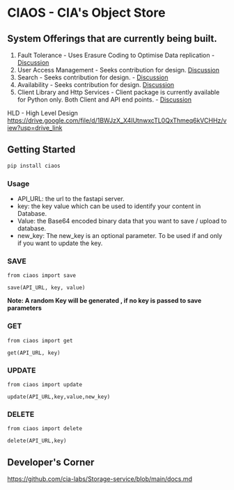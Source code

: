 # CIAOS - CIA's Object Store

## System Offerings that are currently being built. 
1. Fault Tolerance - Uses Erasure Coding to Optimise Data replication - [Discussion]()
2. User Access Management - Seeks contribution for design. [Discussion](https://github.com/cia-labs/Storage-service/issues/36)
3. Search - Seeks contribution for design. -   [Discussion](https://github.com/cia-labs/Storage-service/issues/35)
4. Availability - Seeks contribution for design. [Discussion]()
5. Client Library and Http Services - Client package is currently available for Python only. Both Client and API end points. - [Discussion]()

HLD - High Level Design
https://drive.google.com/file/d/1BWJzX_X4IUtnwxcTL0QxThmeq6kVCHHz/view?usp=drive_link

## Getting Started

```bash
pip install ciaos
```

### Usage
- API_URL: the url to the fastapi server.
- key: the key value which can be used to identify your content in Database.
- Value: the Base64 encoded binary data that you want to save / upload to database.
- new_key: The new_key is an optional parameter. To be used if and only if you want to update the key.

### SAVE

```
from ciaos import save

save(API_URL, key, value)

```
**Note: A random Key will be generated , if no key is passed to save parameters**

### GET

```
from ciaos import get

get(API_URL, key)
```

### UPDATE

```
from ciaos import update

update(API_URL,key,value,new_key)
```

### DELETE

```
from ciaos import delete

delete(API_URL,key)
```

## Developer's Corner
https://github.com/cia-labs/Storage-service/blob/main/docs.md

